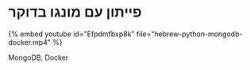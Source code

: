 # פייתון עם מונגו בדוקר


{% embed youtube id="Efpdmfbxp8k" file="hebrew-python-mongodb-docker.mp4" %}


MongoDB, Docker

